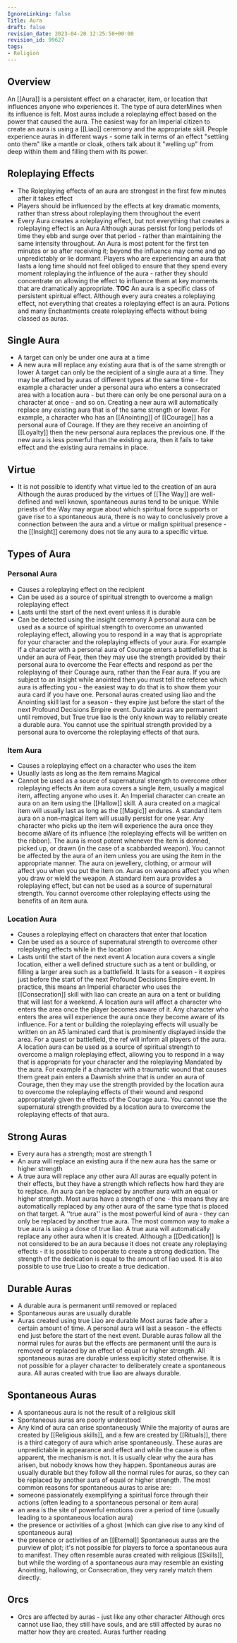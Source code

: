 ```yaml
---
IgnoreLinking: false
Title: Aura
draft: false
revision_date: 2023-04-20 12:25:50+00:00
revision_id: 99627
tags:
- Religion
---
```


## Overview
An [[Aura]] is a persistent effect on a character, item, or location that influences anyone who experiences it. The type of aura deterMines when its influence is felt. Most auras include a roleplaying effect based on the power that caused the aura. The easiest way for an Imperial citizen to create an aura is using a [[Liao]] ceremony and the appropriate skill.
People experience auras in different ways - some talk in terms of an effect "settling onto them" like a mantle or cloak, others talk about it "welling up" from deep within them and filling them with its power.
## Roleplaying Effects
* The Roleplaying effects of an aura are strongest in the first few minutes after it takes effect
* Players should be influenced by the effects at key dramatic moments, rather than stress about roleplaying them throughout the event
* Every Aura creates a roleplaying effect, but not everything that creates a roleplaying effect is an Aura
Although auras persist for long periods of time they ebb and surge over that period - rather than maintaining the same intensity throughout. An Aura is most potent for the first ten minutes or so after receiving it; beyond the influence may come and go unpredictably or lie dormant. Players who are experiencing an aura that lasts a long time should not feel obliged to ensure that they spend every moment roleplaying the influence of the aura - rather they should concentrate on allowing the effect to influence them at key moments that are dramatically appropriate.
__TOC__
An aura is a specific class of persistent spiritual effect. Although every aura creates a roleplaying effect, not everything that creates a roleplaying effect is an aura. Potions and many Enchantments create roleplaying effects without being classed as auras.
## Single Aura
* A target can only be under one aura at a time
* A new aura will replace any existing aura that is of the same strength or lower
A target can only be the recipient of a single aura at a time. They may be affected by auras of different types at the same time - for example a character under a personal aura who enters a consecrated area with a location aura - but there can only be one personal aura on a character at once - and so on.
Creating a new aura will automatically replace any existing aura that is of the same strength or lower. For example, a character who has an [[Anointing]] of [[Courage]] has a personal aura of Courage. If they are they receive an anointing of [[Loyalty]] then the new personal aura replaces the previous one. If the new aura is less powerful than the existing aura, then it fails to take effect and the existing aura remains in place.
## Virtue
* It is not possible to identify what virtue led to the creation of an aura
Although the auras produced by the virtues of [[The Way]] are well-defined and well known, spontaneous auras tend to be unique. While priests of the Way may argue about which spiritual force supports or gave rise to a spontaneous aura, there is no way to conclusively prove a connection between the aura and a virtue or malign spiritual presence - the [[Insight]] ceremony does not tie any aura to a specific virtue.
## Types of Aura
### Personal Aura
* Causes a roleplaying effect on the recipient
* Can be used as a source of spiritual strength to overcome a malign roleplaying effect
* Lasts until the start of the next event unless it is durable
* Can be detected using the insight ceremony
A personal aura can be used as a source of spiritual strength to overcome an unwanted roleplaying effect, allowing you to respond in a way that is appropriate for your character and the roleplaying effects of your aura. For example if a character with a personal aura of Courage enters a battlefield that is under an aura of Fear, then they may use the strength provided by their personal aura to overcome the Fear effects and respond as per the roleplaying of their Courage aura, rather than the Fear aura.
If you are subject to an Insight while anointed then you must tell the referee which aura is affecting you - the easiest way to do that is to show them your aura card if you have one.
Personal auras created using liao and the Anointing skill last for a season - they expire just before the start of the next Profound Decisions Empire event. Durable auras are permanent until removed, but True true liao is the only known way to reliably create a durable aura.
You cannot use the spiritual strength provided by a personal aura to overcome the roleplaying effects of that aura.
### Item Aura
* Causes a roleplaying effect on a character who uses the item
* Usually lasts as long as the item remains Magical
* Cannot be used as a source of supernatural strength to overcome other roleplaying effects
An item aura covers a single item, usually a magical item, affecting anyone who uses it. An Imperial character can create an aura on an item using the [[Hallow]] skill. A aura created on a magical item will usually last as long as the [[Magic]] endures. A standard item aura on a non-magical item will usually persist for one year.
Any character who picks up the item will experience the aura once they become aWare of its influence (the roleplaying effects will be written on the ribbon). The aura is most potent whenever the item is donned, picked up, or drawn (in the case of a scabbarded weapon). You cannot be affected by the aura of an item unless you are using the item in the appropriate manner. The aura on jewellery, clothing, or armour will affect you when you put the item on. Auras on weapons affect you when you draw or wield the weapon.
A standard item aura provides a roleplaying effect, but can not be used as a source of supernatural strength. You cannot overcome other roleplaying effects using the benefits of an item aura.
### Location Aura
* Causes a roleplaying effect on characters that enter that location
* Can be used as a source of supernatural strength to overcome other roleplaying effects while in the location
* Lasts until the start of the next event
A location aura covers a single location, either a well defined structure such as a tent or building, or filling a larger area such as a battlefield. It lasts for a season - it expires just before the start of the next Profound Decisions Empire event. In practice, this means an Imperial character who uses the [[Consecration]] skill with liao can create an aura on a tent or building that will last for a weekend.
A location aura will affect a character who enters the area once the player becomes aware of it. Any character who enters the area will experience the aura once they become aware of its influence. For a tent or building the roleplaying effects will usually be written on an A5 laminated card that is prominently displayed inside the area. For a quest or battlefield, the ref will inform all players of the aura.
A location aura can be used as a source of spiritual strength to overcome a malign roleplaying effect, allowing you to respond in a way that is appropriate for your character and the roleplaying Mandated by the aura. For example if a character with a traumatic wound that causes them great pain enters a Dawnish shrine that is under an aura of Courage, then they may use the strength provided by the location aura to overcome the roleplaying effects of their wound and respond appropriately given the effects of the Courage aura.
You cannot use the supernatural strength provided by a location aura to overcome the roleplaying effects of that aura.
## Strong Auras
* Every aura has a strength; most are strength 1
* An aura will replace an existing aura if the new aura has the same or higher strength
* A true aura will replace any other aura
All auras are equally potent in their effects, but they have a strength which reflects how hard they are to replace. An aura can be replaced by another aura with an equal or higher strength. Most auras have a strength of one - this means they are automatically replaced by any other aura of the same type that is placed on that target.
A ''true aura'' is the most powerful kind of aura - they can only be replaced by another true aura. The most common way to make a true aura is using a dose of true liao. A true aura will automatically replace any other aura when it is created.
Although a [[Dedication]] is not considered to be an aura because it does not create any roleplaying effects - it is possible to cooperate to create a strong dedication. The strength of the dedication is equal to the amount of liao used. It is also possible to use true Liao to create a true dedication.
## Durable Auras
* A durable aura is permanent until removed or replaced
* Spontaneous auras are usually durable
* Auras created using true Liao are durable
Most auras fade after a certain amount of time. A personal aura will last a season - the effects end just before the start of the next event. Durable auras follow all the normal rules for auras but the effects are permanent until the aura is removed or replaced by an effect of equal or higher strength.
All spontaneous auras are durable unless explicitly stated otherwise. It is not possible for a player character to deliberately create a spontaneous aura.
All auras created with true liao are always durable.
## Spontaneous Auras
* A spontaneous aura is not the result of a religious skill
* Spontaneous auras are poorly understood
* Any kind of aura can arise spontaneously
While the majority of auras are created by [[Religious skills]], and a few are created by [[Rituals]], there is a third category of aura which arise spontaneously. These auras are 
unpredictable in appearance and effect and while the cause is often apparent, the mechanism is not. It is usually clear why the aura has arisen, but nobody knows how they happen. Spontaneous auras are usually durable but they follow all the normal rules for auras, so they can be replaced by another aura of equal or higher strength.
The most common reasons for spontaneous auras to arise are:
* someone passionately exemplifying a spiritual force through their actions (often leading to a spontaneous personal or item aura)
* an area is the site of powerful emotions over a period of time (usually leading to a spontaneous location aura)
* the presence or activities of a ghost (which can give rise to any kind of spontaneous aura)
* the presence or activities of an [[Eternal]]
Spontaneous auras are the purview of plot; it's not possible for players to force a spontaneous aura to manifest. They often resemble auras created with religious [[Skills]], but while the wording of a spontaneous aura may resemble an existing Anointing, hallowing, or Consecration, they very rarely match them directly.
## Orcs
* Orcs are affected by auras - just like any other character
Although orcs cannot use liao, they still have souls, and are still affected by auras no matter how they are created.
Auras further reading